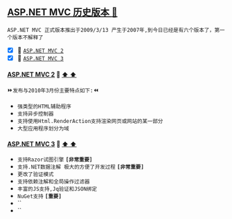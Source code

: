 <a id="top" href="#top">ASP.NET MVC 历史版本 :maple_leaf:</a> 
----
`ASP.NET MVC 正式版本推出于2009/3/13 产生于2007年,到今日已经是有六个版本了，第一个版本不解释了`
- [x] :maple_leaf: <a href="#MVC2">`ASP.NET MVC 2`</a>
- [x] :maple_leaf: <a href="#MVC3">`ASP.NET MVC 3`</a>

####  <a id="MVC2" href="#MVC2">ASP.NET MVC 2</a>  :star2: <a href="#top"> :arrow_up:  :arrow_up:</a>
:fast_forward:`发布与2010年3月份主要特点如下:`:rewind:
 * `强类型的HTML辅助程序`
 * `支持异步控制器`
 * `支持使用Html.RenderAction支持渲染网页或网站的某一部分`
 * `大型应用程序划分为域`
####  <a id="MVC3" href="#MVC3">ASP.NET MVC 3</a>  :star2: <a href="#top"> :arrow_up:  :arrow_up:</a>
  * `支持Razor试图引擎` **`[非常重要]`**
  * `支持.NET数据注解 极大的方便了开发过程`  **`[非常重要]`**
  * `更改了验证模式`
  * `支持依赖注解和全局操作过滤器`
  * `丰富的JS支持,Jq验证和JSON绑定`
  * `NuGet支持` **`[重要]`**
  * ``
  * ``
